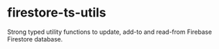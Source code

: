 # firestore-ts-utils

Strong typed utility functions to update, add-to and read-from Firebase Firestore database.